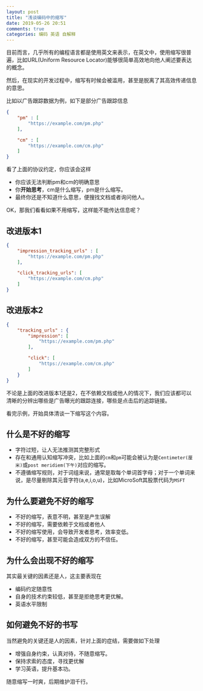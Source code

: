 ```yaml
---
layout: post
title: "浅谈编码中的缩写"
date: 2019-05-26 20:51
comments: true
categories: 编码 英语 自解释
---
```

目前而言，几乎所有的编程语言都是使用英文来表示，在英文中，使用缩写很普遍，比如URL(Uniform Resource Locator)能够很简单高效地向他人阐述要表达的概念。

然后，在现实的开发过程中，缩写有时候会被滥用，甚至是脱离了其高效传递信息的意思。

<!--more-->

比如以广告跟踪数据为例，如下是部分广告跟踪信息
```json
{
	"pm" : [
		"https://example.com/pm.php"
	],

	"cm" : [
		"https://example.com/cm.php"
	]
}
```

看了上面的协议约定，你应该会这样

  * 你应该无法判断pm和cm的明确意思
  * 你**开始思考**，cm是什么缩写，pm是什么缩写。
  * 最终你还是不知道什么意思，便搜找文档或者询问他人。


OK，那我们看看如果不用缩写，这样能不能传达信息呢？

## 改进版本1

```json
{
	"impression_tracking_urls" : [
		"https://example.com/pm.php"
	],

	"click_tracking_urls": [
		"https://example.com/cm.php"
	]
}
```
## 改进版本2
```json
{
	"tracking_urls" : {
		"impression": [
			"https://example.com/pm.php"
		],

		"click": [
			"https://example.com/cm.php"
		]
	}
}
```

不论是上面的改进版本1还是2，在不依赖文档或他人的情况下，我们应该都可以清晰的分辨出哪些是广告曝光的跟踪连接，哪些是点击后的追踪链接。

看完示例，开始具体清谈一下缩写这个内容。

## 什么是不好的缩写

  * 字符过短，让人无法推测其完整形式
  * 存在和通用认知缩写冲突，比如上面的`cm`和`pm`可能会被认为是`Centimeter(厘米)`或`post meridiem(下午)`对应的缩写。
  * 不遵循缩写规则，对于词组来说，通常是取每个单词首字母；对于一个单词来说，是尽量剔除其元音字符(a,e,i,o,u)，比如MicroSoft其股票代码为`MSFT`

## 为什么要避免不好的缩写

  * 不好的缩写，表意不明，甚至是产生误解
  * 不好的缩写，需要依赖于文档或者他人
  * 不好的缩写使用，会导致开发者思考，效率变低。
  * 不好的缩写，甚至可能会造成双方的不信任。

## 为什么会出现不好的缩写

其实最关键的因素还是人，这主要表现在

  * 编码约定随意性
  * 自身的技术约束较低，甚至是拒绝思考更优解。
  * 英语水平限制

## 如何避免不好的书写

当然避免的关键还是人的因素，针对上面的症结，需要做如下处理

  * 增强自身约束，认真对待，不随意缩写。
  * 保持求索的态度，寻找更优解
  * 学习英语，提升基本功。
  

随意缩写一时爽，后期维护泪千行。  